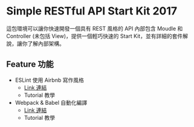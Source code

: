 # Simple RESTful API Start Kit 2017

這包環境可以讓你快速開發一個具有 REST 風格的 API 內部包含 Moudle 和 Controller (未包括 View)，提供一個輕巧快速的 Start Kit，並有詳細的套件解說，讓你了解內部架構。

## Feature 功能
- ESLint 使用 Airbnb 寫作風格
  - [Link 連結](/tutorials/Part1-ESLint.md)
  - Tutorial 教學
- Webpack & Babel 自動化編譯
  - [Link 連結](/tutorials/Part2-Webpack&Babel.md)
  - Tutorial 教學
